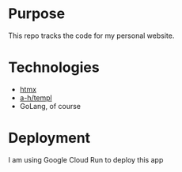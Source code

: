 # Purpose  
This repo tracks the code for my personal website.  

# Technologies  
* [htmx](https://htmx.org/)  
* [a-h/templ](https://github.com/a-h/templ)  
* GoLang, of course  

# Deployment 
I am using Google Cloud Run to deploy this app 
